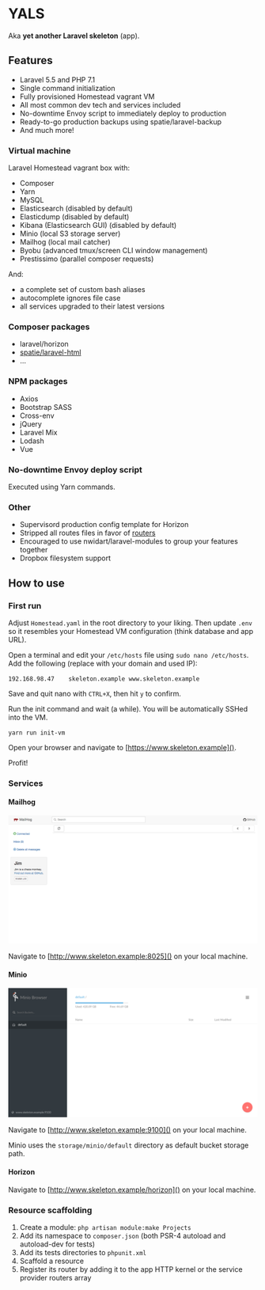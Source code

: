 # YALS

Aka __yet another Laravel skeleton__ (app).

## Features

- Laravel 5.5 and PHP 7.1
- Single command initialization
- Fully provisioned Homestead vagrant VM
- All most common dev tech and services included
- No-downtime Envoy script to immediately deploy to production
- Ready-to-go production backups using spatie/laravel-backup
- And much more!

### Virtual machine

Laravel Homestead vagrant box with:

- Composer
- Yarn
- MySQL
- Elasticsearch (disabled by default)
- Elasticdump (disabled by default)
- Kibana (Elasticsearch GUI) (disabled by default)
- Minio (local S3 storage server)
- Mailhog (local mail catcher)
- Byobu (advanced tmux/screen CLI window management)
- Prestissimo (parallel composer requests)

And:

- a complete set of custom bash aliases
- autocomplete ignores file case
- all services upgraded to their latest versions

### Composer packages

- laravel/horizon
- [spatie/laravel-html](https://github.com/spatie/laravel-html)
- …

### NPM packages

- Axios
- Bootstrap SASS
- Cross-env
- jQuery
- Laravel Mix
- Lodash
- Vue

### No-downtime Envoy deploy script

Executed using Yarn commands.

### Other

- Supervisord production config template for Horizon
- Stripped all routes files in favor of [routers](https://www.github.com/sebastiaanluca/laravel-router)
- Encouraged to use nwidart/laravel-modules to group your features together
- Dropbox filesystem support

## How to use

### First run

Adjust `Homestead.yaml` in the root directory to your liking. Then update `.env` so it resembles your Homestead VM configuration (think database and app URL).

Open a terminal and edit your `/etc/hosts` file using `sudo nano /etc/hosts`. Add the following (replace with your domain and used IP):

```
192.168.98.47    skeleton.example www.skeleton.example
```

Save and quit nano with `CTRL+X`, then hit `y` to confirm.

Run the init command and wait (a while). You will be automatically SSHed into the VM.

```
yarn run init-vm
```

Open your browser and navigate to [https://www.skeleton.example]().

Profit!

### Services

#### Mailhog

![Mailhog interface](docs/mailhog.png)

Navigate to [http://www.skeleton.example:8025]() on your local machine.

#### Minio

![Minio interface](docs/minio.png)

Navigate to [http://www.skeleton.example:9100]() on your local machine.

Minio uses the `storage/minio/default` directory as default bucket storage path.

#### Horizon

Navigate to [http://www.skeleton.example/horizon]() on your local machine.

### Resource scaffolding

1. Create a module: `php artisan module:make Projects`
2. Add its namespace to `composer.json` (both PSR-4 autoload and autoload-dev for tests)
3. Add its tests directories to `phpunit.xml`
4. Scaffold a resource
5. Register its router by adding it to the app HTTP kernel or the service provider routers array
